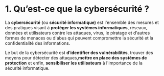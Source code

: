# 1. Qu’est-ce que la cybersécurité ?

La **cybersécurité** (ou **sécurité informatique)** est l'ensemble des mesures et des pratiques visant à **protéger les systèmes informatiques**, réseaux, données et utilisateurs contre les attaques, virus, le piratage et d'autres formes de menaces ou d'abus qui peuvent compromettre la sécurité et la confidentialité des informations.

Le but de la cybersécurité est **d’identifier des vulnérabilités**, trouver des moyens pour détecter des attaques,**mettre en place des systèmes de protection** et enfin, **sensibiliser les utilisateurs** à l'importance de la sécurité informatique.
